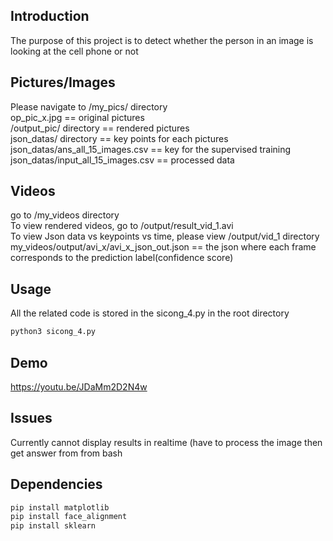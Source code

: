 ## Introduction

The purpose of this project is to detect whether the person in an image is looking at the cell phone or not

## Pictures/Images

Please navigate to /my_pics/ directory\
op_pic_x.jpg == original pictures\
/output_pic/ directory == rendered pictures\
json_datas/ directory == key points for each pictures\
json_datas/ans_all_15_images.csv == key for the supervised training\
json_datas/input_all_15_images.csv == processed data


## Videos

go to /my_videos directory\
To view rendered videos, go to /output/result_vid_1.avi\
To view Json data vs keypoints vs time, please view /output/vid_1 directory\
my_videos/output/avi_x/avi_x_json_out.json == the json where each frame corresponds to the prediction label(confidence score)

## Usage

All the related code is stored in the sicong_4.py in the root directory
```bash
python3 sicong_4.py
```
## Demo
https://youtu.be/JDaMm2D2N4w

## Issues
Currently cannot display results in realtime (have to process the image then get answer from from bash

## Dependencies

```bash 
pip install matplotlib
pip install face_alignment
pip install sklearn
````